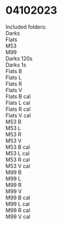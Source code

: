 # 04102023

Included folders:  
 Darks  
 Flats  
 M53  
 M99  
 Darks 120s  
 Darks 1s  
 Flats B  
 Flats L  
 Flats R  
 Flats V  
 Flats B cal  
 Flats L cal  
 Flats R cal  
 Flats V cal  
 M53 B  
 M53 L  
 M53 R  
 M53 V  
 M53 B cal  
 M53 L cal  
 M53 R cal  
 M53 V cal  
 M99 B  
 M99 L  
 M99 R  
 M99 V  
 M99 B cal  
 M99 L cal  
 M99 R cal  
 M99 V cal  
 

